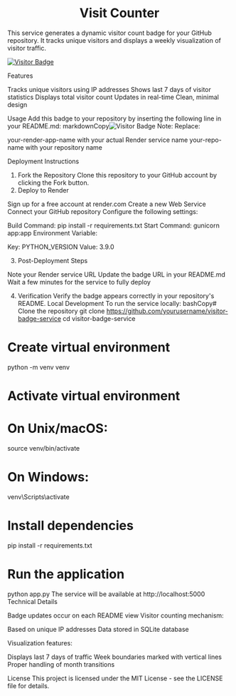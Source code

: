 <h1 align="center"> Visit Counter </h1>

This service generates a dynamic visitor count badge for your GitHub repository. It tracks unique visitors and displays a weekly visualization of visitor traffic.


[![Visitor Badge](https://visit-counter-y3x4.onrender.com//badge/visit-counter)](https://visit-counter-y3x4.onrender.com//badge/visit-counter)

Features

Tracks unique visitors using IP addresses
Shows last 7 days of visitor statistics
Displays total visitor count
Updates in real-time
Clean, minimal design

Usage
Add this badge to your repository by inserting the following line in your README.md:
markdownCopy![Visitor Badge](https://your-render-app-name.onrender.com/badge/your-repo-name)
Note: Replace:

your-render-app-name with your actual Render service name
your-repo-name with your repository name

Deployment Instructions
1. Fork the Repository
Clone this repository to your GitHub account by clicking the Fork button.
2. Deploy to Render

Sign up for a free account at render.com
Create a new Web Service
Connect your GitHub repository
Configure the following settings:

Build Command: pip install -r requirements.txt
Start Command: gunicorn app:app
Environment Variable:

Key: PYTHON_VERSION
Value: 3.9.0

3. Post-Deployment Steps

Note your Render service URL
Update the badge URL in your README.md
Wait a few minutes for the service to fully deploy

4. Verification
Verify the badge appears correctly in your repository's README.
Local Development
To run the service locally:
bashCopy# Clone the repository
git clone https://github.com/yourusername/visitor-badge-service
cd visitor-badge-service

# Create virtual environment
python -m venv venv

# Activate virtual environment
# On Unix/macOS:
source venv/bin/activate
# On Windows:
venv\Scripts\activate

# Install dependencies
pip install -r requirements.txt

# Run the application
python app.py
The service will be available at http://localhost:5000
Technical Details

Badge updates occur on each README view
Visitor counting mechanism:

Based on unique IP addresses
Data stored in SQLite database


Visualization features:

Displays last 7 days of traffic
Week boundaries marked with vertical lines
Proper handling of month transitions



License
This project is licensed under the MIT License - see the LICENSE file for details.
